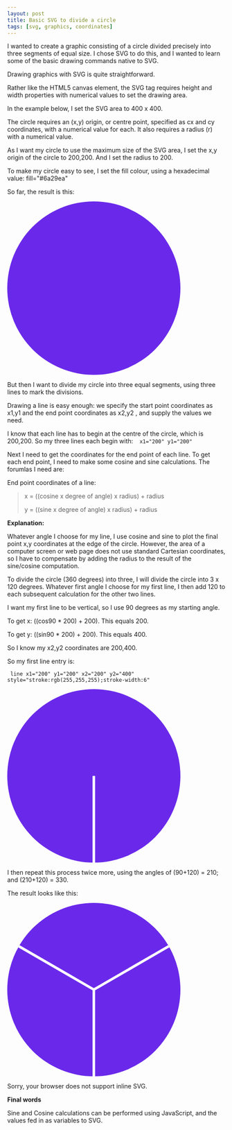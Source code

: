 ```yaml
---
layout: post
title: Basic SVG to divide a circle
tags: [svg, graphics, coordinates]
---
```


I wanted to create a graphic consisting of a circle divided precisely into three segments of equal size. I chose SVG to do this, and I wanted to learn some of the basic drawing commands native to SVG. 

Drawing graphics with SVG is quite straightforward.

Rather like the HTML5 canvas element, the SVG tag requires height and width properties with numerical values to set the drawing area.

In the example below, I set the SVG area to 400 x 400.

The circle requires an (x,y) origin, or centre point, specified as cx and cy coordinates, with a numerical value for each. It also requires a radius (r) with a numerical value.

As I want my circle to use the maximum size of the SVG area, I set the x,y origin of the circle to 200,200. And I set the radius to 200. 

To make my circle easy to see, I set the fill colour, using a hexadecimal value: fill=&quot;#6a29ea&quot;

So far, the result is this:

<svg height="400" width="400">
  <circle cx="200" cy="200" r="200" stroke="black" stroke-width="0" fill="#6a29ea" />
  Sorry, your browser does not support inline SVG.  
</svg> 

But then I want to divide my circle into three equal segments, using three lines to mark the divisions. 

Drawing a line is easy enough: we specify the start point coordinates as x1,y1 and the end point coordinates as x2,y2 , and supply the values we need. 

I know that each line has to begin at the centre of the circle, which is 200,200. So my three lines each begin with:&nbsp; <code> x1=&quot;200&quot; y1=&quot;200&quot; </code>

Next I need to get the coordinates for the end point of each line. To get each end point, I need to make some cosine and sine calculations. The forumlas I need are:

End point coordinates of a line: 

<blockquote>
  x = ((cosine x degree of angle) x radius) + radius
  
  y = ((sine x degree of angle) x radius) + radius
</blockquote>

<strong>Explanation:</strong>

Whatever angle I choose for my line, I use cosine and sine to plot the final point x,y coordinates at the edge of the circle. However, the area of a computer screen or web page does not use standard Cartesian coordinates, so I have to compensate by adding the radius to the result of the sine/cosine computation.

To divide the circle (360 degrees) into three, I will divide the circle into 3 x 120 degrees. Whatever first angle I choose for my first line, I then add 120 to each subsequent calculation for the other two lines.

I want my first line to be vertical, so I use 90 degrees as my starting angle. 

To get x: ((cos90 * 200) + 200). This equals 200.

To get y: ((sin90 * 200) + 200). This equals 400.

So I know my x2,y2 coordinates are 200,400. 

So my first line entry is:  

<code> line x1=&quot;200&quot; y1=&quot;200&quot; x2=&quot;200&quot; y2=&quot;400&quot; style=&quot;stroke:rgb(255,255,255);stroke-width:6&quot; </code>

<svg height="400" width="400">
  <circle cx="200" cy="200" r="200" stroke="black" stroke-width="0" fill="#6a29ea" />
  <line x1="200" y1="200" x2="200" y2="400" style="stroke:rgb(255,255,255);stroke-width:6" />
  Sorry, your browser does not support inline SVG.  
</svg> 

I then repeat this process twice more, using the angles of (90+120) = 210; and (210+120) =  330.

The result looks like this:

<svg height="400" width="400">
  <circle cx="200" cy="200" r="200" stroke="black" stroke-width="0" fill="#6a29ea" />
  <line x1="200" y1="200" x2="200" y2="400" style="stroke:rgb(255,255,255);stroke-width:6" />
  
  <line x1="200" y1="200" x2="27" y2="100" style="stroke:rgb(255,255,255);stroke-width:6" />
  
  <line x1="200" y1="200" x2="373" y2="100" style="stroke:rgb(255,255,255);stroke-width:6" />
  
  
  Sorry, your browser does not support inline SVG.  
</svg> 

<strong>Final words</strong>

Sine and Cosine calculations can be performed using JavaScript, and the values fed in as variables to SVG. 
